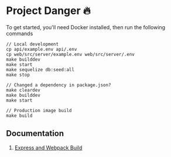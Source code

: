 # Project Danger 🔥

To get started, you'll need Docker installed, then run the following commands

```
// Local development
cp api/example.env api/.env
cp web/src/server/example.env web/src/server/.env
make builddev
make start
make sequelize db:seed:all
make stop

// Changed a dependency in package.json?
make cleardev
make builddev
make start

// Production image build
make build
```

## Documentation

1. [Express and Webpack Build](docs/BUILD.md)
